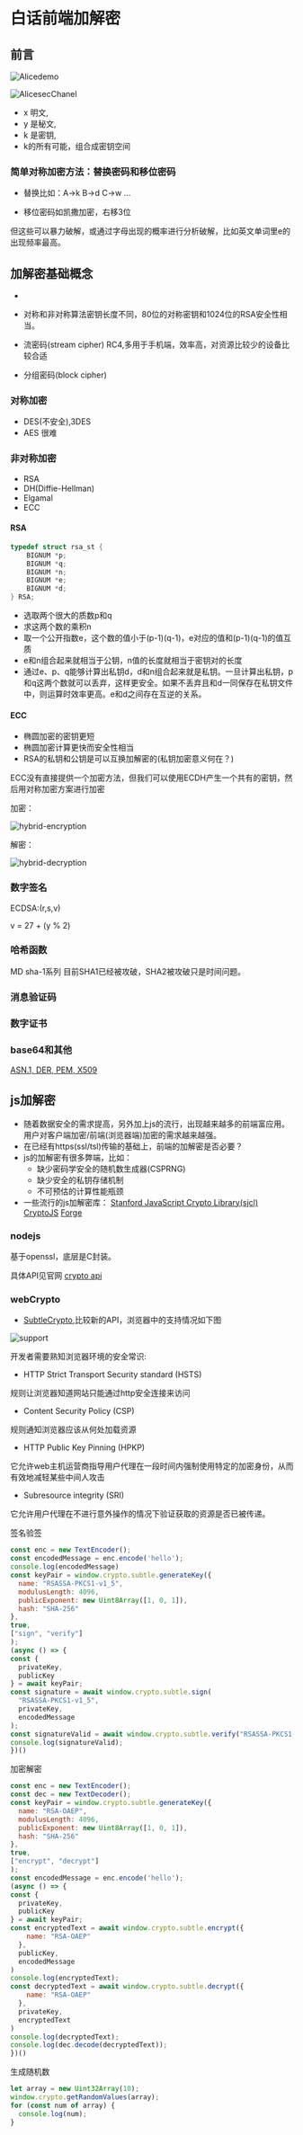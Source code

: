 # 白话前端加解密

## 前言

![Alicedemo](./imgs/ende-easy/Alicedemo.png)

![AlicesecChanel](./imgs/ende-easy/AlicesecChanel.png)


* x 明文,
* y 是秘文,
* k 是密钥,
* k的所有可能，组合成密钥空间

### 简单对称加密方法：替换密码和移位密码

  * 替换比如：A→k B→d C→w ...

  * 移位密码如凯撒加密，右移3位
  
  但这些可以暴力破解，或通过字母出现的概率进行分析破解，比如英文单词里e的出现频率最高。


## 加解密基础概念

* 
* 对称和非对称算法密钥长度不同，80位的对称密钥和1024位的RSA安全性相当。

* 流密码(stream cipher) RC4,多用于手机端，效率高，对资源比较少的设备比较合适
* 分组密码(block cipher)

### 对称加密

* DES(不安全),3DES
* AES
很难


### 非对称加密
* RSA
* DH(Diffie-Hellman)
* Elgamal
* ECC

#### RSA

```c
typedef struct rsa_st {
    BIGNUM *p;
    BIGNUM *q;
    BIGNUM *n;
    BIGNUM *e;
    BIGNUM *d;
} RSA;
```
* 选取两个很大的质数p和q
* 求这两个数的乘积n
* 取一个公开指数e，这个数的值小于(p-1)(q-1)，e对应的值和(p-1)(q-1)的值互质
* e和n组合起来就相当于公钥，n值的长度就相当于密钥对的长度
* 通过e、p、q能够计算出私钥d，d和n组合起来就是私钥。一旦计算出私钥，p和q这两个数就可以丢弃，这样更安全。如果不丢弃且和d一同保存在私钥文件中，则运算时效率更高。e和d之间存在互逆的关系。



#### ECC
* 椭圆加密的密钥更短
* 椭圆加密计算更快而安全性相当
* RSA的私钥和公钥是可以互换加解密的(私钥加密意义何在？)

ECC没有直接提供一个加密方法，但我们可以使用ECDH产生一个共有的密钥，然后用对称加密方案进行加密

加密：

![hybrid-encryption](imgs/hybrid-encryption.png)

解密：

![hybrid-decryption](imgs/hybrid-decryption.png)
### 数字签名
ECDSA:(r,s,v)

v = 27 + (y % 2)

### 哈希函数
MD sha-1系列
目前SHA1已经被攻破，SHA2被攻破只是时间问题。

### 消息验证码

### 数字证书

### base64和其他

[ASN.1, DER, PEM, X509](https://blog.csdn.net/codehat/article/details/78592144?utm_source=blogxgwz7)







## js加解密

* 随着数据安全的需求提高，另外加上js的流行，出现越来越多的前端富应用。用户对客户端加密/前端(浏览器端)加密的需求越来越强。
* 在已经有https(ssl/tsl)传输的基础上，前端的加解密是否必要？
* js的加解密有很多弊端，比如：
    + 缺少密码学安全的随机数生成器(CSPRNG)
    + 缺少安全的私钥存储机制
    + 不可预估的计算性能瓶颈
* 一些流行的js加解密库：
[Stanford JavaScript Crypto Library(sjcl)](https://github.com/bitwiseshiftleft/sjcl)
[CryptoJS](https://github.com/brix/crypto-js)
[Forge](https://github.com/digitalbazaar/forge)



### nodejs

基于openssl，底层是C封装。

具体API见官网 [crypto api](https://nodejs.org/dist/latest-v12.x/docs/api/crypto.html)

### webCrypto

* [SubtleCrypto](https://developer.mozilla.org/zh-CN/docs/Web/API/SubtleCrypto),比较新的API，浏览器中的支持情况如下图

![support](./imgs/support.png)

开发者需要熟知浏览器环境的安全常识:

* HTTP Strict Transport Security standard (HSTS)

规则让浏览器知道网站只能通过http安全连接来访问

* Content Security Policy (CSP)

规则通知浏览器应该从何处加载资源

* HTTP Public Key Pinning (HPKP)

它允许web主机运营商指导用户代理在一段时间内强制使用特定的加密身份，从而有效地减轻某些中间人攻击

* Subresource integrity (SRI)

它允许用户代理在不进行意外操作的情况下验证获取的资源是否已被传递。

签名验签
  ```js
const enc = new TextEncoder();
const encodedMessage = enc.encode('hello');
console.log(encodedMessage)
const keyPair = window.crypto.subtle.generateKey({
    name: "RSASSA-PKCS1-v1_5",
    modulusLength: 4096,
    publicExponent: new Uint8Array([1, 0, 1]),
    hash: "SHA-256"
  },
  true,
  ["sign", "verify"]
);
(async () => {
  const {
    privateKey,
    publicKey
  } = await keyPair;
  const signature = await window.crypto.subtle.sign(
    "RSASSA-PKCS1-v1_5",
    privateKey,
    encodedMessage
  );
  const signatureValid = await window.crypto.subtle.verify("RSASSA-PKCS1-v1_5", publicKey, signature, encodedMessage);
  console.log(signatureValid);
})()
  ```
加密解密
  ```js
  const enc = new TextEncoder();
const dec = new TextDecoder();
const keyPair = window.crypto.subtle.generateKey({
    name: "RSA-OAEP",
    modulusLength: 4096,
    publicExponent: new Uint8Array([1, 0, 1]),
    hash: "SHA-256"
  },
  true,
  ["encrypt", "decrypt"]
);
const encodedMessage = enc.encode('hello');
(async () => {
  const {
    privateKey,
    publicKey
  } = await keyPair;
  const encryptedText = await window.crypto.subtle.encrypt({
      name: "RSA-OAEP"
    },
    publicKey,
    encodedMessage
  )
  console.log(encryptedText);
  const decryptedText = await window.crypto.subtle.decrypt({
      name: "RSA-OAEP"
    },
    privateKey,
    encryptedText
  )
  console.log(decryptedText);
  console.log(dec.decode(decryptedText));
})()
  ```

生成随机数
  ```js
  let array = new Uint32Array(10);
  window.crypto.getRandomValues(array);
  for (const num of array) {
    console.log(num);
  }
  ```
  